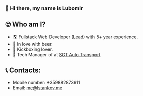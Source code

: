 ### 👋 Hi there, my name is Lubomir 

## 🙄 Who am I?
* 🌎 Fullstack Web Developer (Lead) with 5+ year experience.
* 🍺 In love with beer.
* 🥊 Kickboxing lover.
* 🏢 Tech Manager of at <a href='https://sgtautotransport.net/'>SGT Auto Transport</a> 

## 📞 Contacts: 

* Mobile number: +359882873911
* Email: me@lstankov.me
